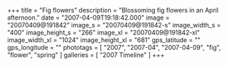 +++
title = "Fig flowers"
description = "Blossoming fig flowers in an April afternoon."
date = "2007-04-09T19:18:42.000"
image = "20070409@191842"
image_s = "20070409@191842-s"
image_width_s = "400"
image_height_s = "266"
image_xl = "20070409@191842-xl"
image_width_xl = "1024"
image_height_xl = "681"
gps_latitude = ""
gps_longitude = ""
phototags = [ "2007", "2007-04", "2007-04-09", "fig", "flower", "spring" ]
galleries = [ "2007 Timeline" ]
+++
